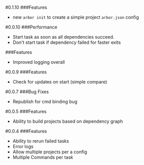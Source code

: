 #0.1.10
###Features
- new `arbor init` to create a simple project `arbor.json` config

#0.0.10
###Performance
- Start task as soon as all dependencies succeed.
- Don't start task if dependency failed for faster exits

###Features
- Improved logging overall

#0.0.9
###Features
- Check for updates on start (simple compare)

#0.0.7
###Bug Fixes
- Republish for cmd binding bug

#0.0.5
###Features
- Ability to build projects based on dependency graph

#0.0.4
###Features
- Ability to rerun failed tasks
- Error logs
- Allow multiple projects per a config
- Multiple Commands per task
